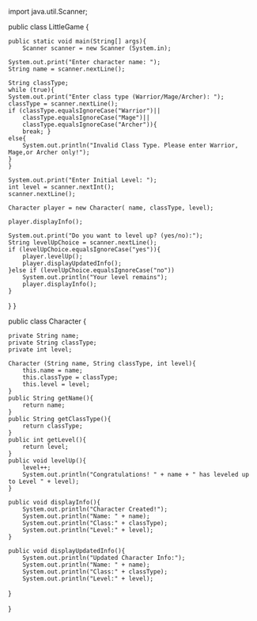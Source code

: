 import java.util.Scanner;

public class LittleGame {
    
    public static void main(String[] args){
        Scanner scanner = new Scanner (System.in);
    
    System.out.print("Enter character name: ");
    String name = scanner.nextLine();

    String classType;
    while (true){
    System.out.print("Enter class type (Warrior/Mage/Archer): ");
    classType = scanner.nextLine();
    if (classType.equalsIgnoreCase("Warrior")||
        classType.equalsIgnoreCase("Mage")||
        classType.equalsIgnoreCase("Archer")){
        break; }
    else{
        System.out.println("Invalid Class Type. Please enter Warrior, Mage,or Archer only!");
    }
    }
 
    System.out.print("Enter Initial Level: ");
    int level = scanner.nextInt();
    scanner.nextLine();
    
    Character player = new Character( name, classType, level);
    
    player.displayInfo();

    System.out.print("Do you want to level up? (yes/no):");
    String levelUpChoice = scanner.nextLine();
    if (levelUpChoice.equalsIgnoreCase("yes")){
        player.levelUp();
        player.displayUpdatedInfo();
    }else if (levelUpChoice.equalsIgnoreCase("no"))
        System.out.println("Your level remains");
        player.displayInfo();
    }
}
}



public class Character {
    
    private String name;
    private String classType;
    private int level;
    
    Character (String name, String classType, int level){
        this.name = name;
        this.classType = classType;
        this.level = level;       
    }
    public String getName(){
        return name;
    }
    public String getClassType(){
        return classType;
    }
    public int getLevel(){
        return level;
    }
    public void levelUp(){
        level++;
        System.out.println("Congratulations! " + name + " has leveled up to Level " + level);
    }
    
    public void displayInfo(){
        System.out.println("Character Created!");
        System.out.println("Name: " + name);
        System.out.println("Class:" + classType);
        System.out.println("Level:" + level);
    }
    
    public void displayUpdatedInfo(){
        System.out.println("Updated Character Info:");
        System.out.println("Name: " + name);
        System.out.println("Class:" + classType);
        System.out.println("Level:" + level);    
}

    
}
